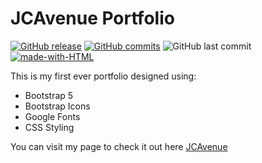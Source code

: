 # JCAvenue Portfolio
[![GitHub release](https://img.shields.io/github/release/JCAvenue/Portfolio.svg)](https://github.com/JCAvenue/Portfolio/releases/)
[![GitHub commits](https://img.shields.io/github/commits-since/JCAvenue/Portfolio/v1.0.2.svg)](https://GitHub.com/JCAvenue/Portfolio/commit/)
![GitHub last commit](https://img.shields.io/github/last-commit/JCAvenue/Portfolio)
[![made-with-HTML](https://img.shields.io/badge/Made%20with-HTML,%20CSS,%20Bootsrap%205-1f425f.svg)](https://GitHub.com/JCAvenue/Portfolio/)

This is my first ever portfolio designed using:
* Bootstrap 5
* Bootstrap Icons
* Google Fonts
* CSS Styling

You can visit my page to check it out here  [JCAvenue](https://jcavenue.github.io/Portfolio/)
